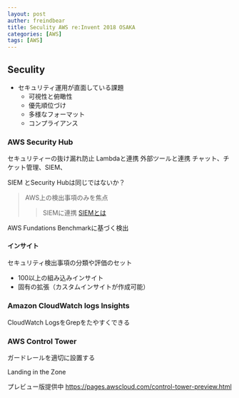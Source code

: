 ```yaml
---
layout: post
auther: freindbear
title: Seculity AWS re:Invent 2018 OSAKA
categories: [AWS]
tags: [AWS]
---
```


## Seculity

* セキュリティ運用が直面している課題
  * 可視性と俯瞰性
  * 優先順位づけ
  * 多様なフォーマット
  * コンプライアンス


### AWS Security Hub
セキュリティーの抜け漏れ防止
Lambdaと連携
外部ツールと連携
チャット、チケット管理、SIEM、

SIEM とSecurity Hubは同じではないか？
> AWS上の検出事項のみを焦点
>> SIEMに連携
[SIEMとは](https://www.nicpartners.co.jp/report/43593/)

AWS Fundations Benchmarkに基づく検出

#### インサイト
セキュリティ検出事項の分類や評価のセット
* 100以上の組み込みインサイト
* 固有の拡張（カスタムインサイトが作成可能）

### Amazon CloudWatch logs Insights
CloudWatch LogsをGrepをたやすくできる


### AWS Control Tower
ガードレールを適切に設置する 

Landing in the Zone

プレビュー版提供中
<https://pages.awscloud.com/control-tower-preview.html>




